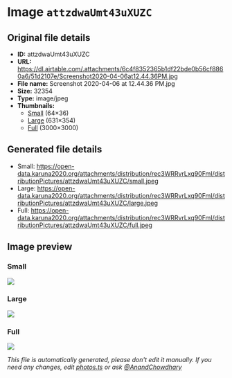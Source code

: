 # Image `attzdwaUmt43uXUZC`

## Original file details

- **ID:** attzdwaUmt43uXUZC
- **URL:** https://dl.airtable.com/.attachments/6c4f8352365b1df22bde0b56cf8860a6/51d2107e/Screenshot2020-04-06at12.44.36PM.jpg
- **File name:** Screenshot 2020-04-06 at 12.44.36 PM.jpg
- **Size:** 32354
- **Type:** image/jpeg
- **Thumbnails:**
  - [Small](https://dl.airtable.com/.attachmentThumbnails/5713b028f6a691e7eb41055630ba870b/0d356af8) (64×36)
  - [Large](https://dl.airtable.com/.attachmentThumbnails/cc5454e095e42f69e79ba45bcfa88ea1/8607af57) (631×354)
  - [Full](https://dl.airtable.com/.attachmentThumbnails/bec6c84ccd6c1a30754964581eee790c/b13b3acc) (3000×3000)

## Generated file details

- Small: https://open-data.karuna2020.org/attachments/distribution/rec3WRRvrLxq90FmI/distributionPictures/attzdwaUmt43uXUZC/small.jpeg
- Large: https://open-data.karuna2020.org/attachments/distribution/rec3WRRvrLxq90FmI/distributionPictures/attzdwaUmt43uXUZC/large.jpeg
- Full: https://open-data.karuna2020.org/attachments/distribution/rec3WRRvrLxq90FmI/distributionPictures/attzdwaUmt43uXUZC/full.jpeg

## Image preview

### Small

![](https://open-data.karuna2020.org/attachments/distribution/rec3WRRvrLxq90FmI/distributionPictures/attzdwaUmt43uXUZC/small.jpeg)

### Large

![](https://open-data.karuna2020.org/attachments/distribution/rec3WRRvrLxq90FmI/distributionPictures/attzdwaUmt43uXUZC/large.jpeg)

### Full

![](https://open-data.karuna2020.org/attachments/distribution/rec3WRRvrLxq90FmI/distributionPictures/attzdwaUmt43uXUZC/full.jpeg)

_This file is automatically generated, please don't edit it manually. If you need any changes, edit [photos.ts](/photos.ts) or ask [@AnandChowdhary](https://github.com/AnandChowdhary)_
